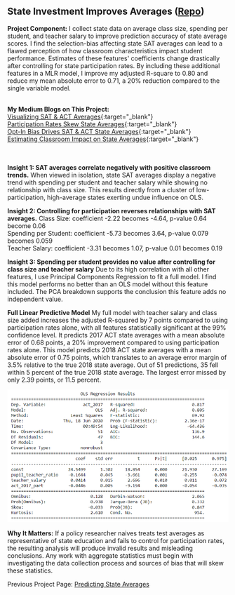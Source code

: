 ## State Investment Improves Averages ([Repo](https://github.com/JamesDargan/ACT-SAT))

**Project Component:** I collect state data on average class size, spending per student, and teacher salary to improve prediction accuracy of state average scores. I find the selection-bias affecting state SAT averages can lead to a flawed perception of how classroom characteristics impact student performance. Estimates of these features' coefficients change drastically after controlling for state participation rates. By including these additional features in a MLR model, I improve my adjusted R-square to 0.80 and reduce my mean absolute error to 0.71, a 20% reduction compared to the single variable model.
<br><br>

**My Medium Blogs on This Project:**<br>
[Visualizing SAT & ACT Averages](https://medium.com/@james.dargan/visualizing-sat-act-averages-2a4759f9684){:target="\_blank"}<br>
[Participation Rates Skew State Averages](https://medium.com/@james.dargan/participation-skews-state-averages-f68969371a01){:target="\_blank"}<br>
[Opt-In Bias Drives SAT & ACT State Averages](https://medium.com/@james.dargan/self-selection-drives-state-averages-8e5b53be0c17){:target="\_blank"}<br>
[Estimating Classroom Impact on State Averages](https://medium.com/@james.dargan/estimating-classroom-impact-on-sat-act-state-averages-b91891cae252){:target="\_blank"}<br>
<br><br>


**Insight 1: SAT averages correlate negatively with positive classroom trends.**
When viewed in isolation, state SAT averages display a negative trend with spending per student and teacher salary while showing no relationship with class size. This results directly from a cluster of low-participation, high-average states exerting undue influence on OLS.


**Insight 2: Controlling for participation reverses relationships with SAT averages.**
Class Size: coefficient -2.22 becomes -4.64, p-value 0.64 become 0.06<br>
Spending per Student: coefficient -5.73 becomes 3.64, p-value 0.079 becomes 0.059<br>
Teacher Salary: coefficient -3.31 becomes 1.07, p-value 0.01 becomes 0.19


**Insight 3: Spending per student provides no value after controlling for class size and teacher salary**
Due to its high correlation with all other features, I use Principal Components Regression to fit a full model. I find this model performs no better than an OLS model without this feature included. The PCA breakdown supports the conclusion this feature adds no independent value.


**Full Linear Predictive Model**
My full model with teacher salary and class size added increases the adjusted R-squared by 7 points compared to using participation rates alone, with all features statistically significant at the 99% confidence level. It predicts 2017 ACT state averages with a mean absolute error of 0.68 points, a 20% improvement compared to using participation rates alone. This model predicts 2018 ACT state averages with a mean absolute error of 0.75 points, which translates to an average error margin of 3.5% relative to the true 2018 state average. Out of 51 predictions, 35 fell within 5 percent of the true 2018 state average. The largest error missed by only 2.39 points, or 11.5 percent.

<img src="assets/ACT_2017_Full_Model.png?raw=true"/>

**Why It Matters:** If a policy researcher naives treats test averages as representative of state education and fails to control for participation rates, the resulting analysis will produce invalid results and misleading conclusions. Any work with aggregate statistics must begin with investigating the data collection process and sources of bias that will skew these statistics.


Previous Project Page: [Predicting State Averages](./02_participation.md)<br>
